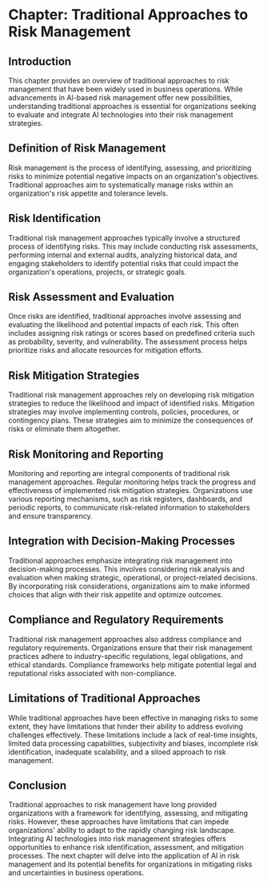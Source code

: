 Chapter: Traditional Approaches to Risk Management
==================================================

Introduction
------------

This chapter provides an overview of traditional approaches to risk management that have been widely used in business operations. While advancements in AI-based risk management offer new possibilities, understanding traditional approaches is essential for organizations seeking to evaluate and integrate AI technologies into their risk management strategies.

Definition of Risk Management
-----------------------------

Risk management is the process of identifying, assessing, and prioritizing risks to minimize potential negative impacts on an organization's objectives. Traditional approaches aim to systematically manage risks within an organization's risk appetite and tolerance levels.

Risk Identification
-------------------

Traditional risk management approaches typically involve a structured process of identifying risks. This may include conducting risk assessments, performing internal and external audits, analyzing historical data, and engaging stakeholders to identify potential risks that could impact the organization's operations, projects, or strategic goals.

Risk Assessment and Evaluation
------------------------------

Once risks are identified, traditional approaches involve assessing and evaluating the likelihood and potential impacts of each risk. This often includes assigning risk ratings or scores based on predefined criteria such as probability, severity, and vulnerability. The assessment process helps prioritize risks and allocate resources for mitigation efforts.

Risk Mitigation Strategies
--------------------------

Traditional risk management approaches rely on developing risk mitigation strategies to reduce the likelihood and impact of identified risks. Mitigation strategies may involve implementing controls, policies, procedures, or contingency plans. These strategies aim to minimize the consequences of risks or eliminate them altogether.

Risk Monitoring and Reporting
-----------------------------

Monitoring and reporting are integral components of traditional risk management approaches. Regular monitoring helps track the progress and effectiveness of implemented risk mitigation strategies. Organizations use various reporting mechanisms, such as risk registers, dashboards, and periodic reports, to communicate risk-related information to stakeholders and ensure transparency.

Integration with Decision-Making Processes
------------------------------------------

Traditional approaches emphasize integrating risk management into decision-making processes. This involves considering risk analysis and evaluation when making strategic, operational, or project-related decisions. By incorporating risk considerations, organizations aim to make informed choices that align with their risk appetite and optimize outcomes.

Compliance and Regulatory Requirements
--------------------------------------

Traditional risk management approaches also address compliance and regulatory requirements. Organizations ensure that their risk management practices adhere to industry-specific regulations, legal obligations, and ethical standards. Compliance frameworks help mitigate potential legal and reputational risks associated with non-compliance.

Limitations of Traditional Approaches
-------------------------------------

While traditional approaches have been effective in managing risks to some extent, they have limitations that hinder their ability to address evolving challenges effectively. These limitations include a lack of real-time insights, limited data processing capabilities, subjectivity and biases, incomplete risk identification, inadequate scalability, and a siloed approach to risk management.

Conclusion
----------

Traditional approaches to risk management have long provided organizations with a framework for identifying, assessing, and mitigating risks. However, these approaches have limitations that can impede organizations' ability to adapt to the rapidly changing risk landscape. Integrating AI technologies into risk management strategies offers opportunities to enhance risk identification, assessment, and mitigation processes. The next chapter will delve into the application of AI in risk management and its potential benefits for organizations in mitigating risks and uncertainties in business operations.
